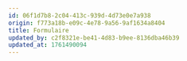 ```yaml
---
id: 06f1d7b8-2c04-413c-939d-4d73e0e7a938
origin: f773a18b-e09c-4e78-9a56-9af1634a8404
title: Formulaire
updated_by: c2f8321e-be41-4d83-b9ee-8136dba46b39
updated_at: 1761490094
---
```

